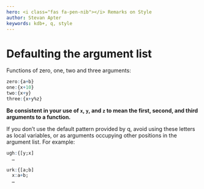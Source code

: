 ```yaml
---
hero: <i class="fas fa-pen-nib"></i> Remarks on Style
author: Stevan Apter
keywords: kdb+, q, style
---
```


# Defaulting the argument list


Functions of zero, one, two and three arguments:

```q
zero:{a+b}
one:{x+10}
two:{x+y}
three:{x+y%z}
```

**Be consistent in your use of `x`, `y`, and `z` to mean the first, second, and third arguments to a function.** 

If you don’t use the default pattern provided by q, avoid using these letters as local variables, or as arguments occupying other positions in the argument list. 
For example:

```q
ugh:{[y;x]
  …

urk:{[a;b]
  x:a+b;
  …
```

